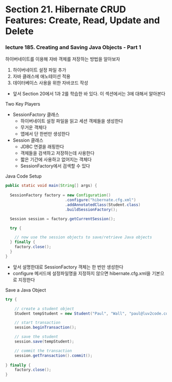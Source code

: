 # Section 21. Hibernate CRUD Features: Create, Read, Update and Delete

### lecture 185. Creating and Saving Java Objects - Part 1

하이버네이트를 이용해 자바 객체를 저장하는 방법을 알아보자
1. 하이버네이트 설정 파일 추가
2. 자바 클래스에 애노테이션 적용
3. 데이터베이스 사용을 위한 자바코드 작성
* 앞서 Section 20에서 1과 2를 학습한 바 있다. 이 섹션에서는 3에 대해서 알아본다

Two Key Players
* SessionFactory 클래스
  - 하이버네이트 설정 파일을 읽고 세션 객체들을 생성한다
  - 무거운 객체다
  - 앱에서 단 한번만 생성한다
* Session 클래스
  - JDBC 연결을 래핑한다
  - 객체들을 검색하고 저장하는데 사용한다
  - 짧은 기간에 사용하고 없어지는 객체다
  - SessionFactory에서 검색할 수 있다

Java Code Setup
```java
public static void main(String[] args) {
  
  SessionFactory factory = new Configuration()
                          .configure("hibernate.cfg.xml")
                          .addAnnotatedClass(Student.class)
                          .buildSessionFactory();

  Session session = factory.getCurrentSession();

  try {

    // now use the session objects to save/retrieve Java objects
  } finally {
    factory.close();
  }
}
```
* 앞서 설명한대로 SessionFactory 객체는 한 번만 생성한다
* configure 메서드에 설정파일명을 지정하지 않으면 hibernate.cfg.xml을 기본으로 지정한다

Save a Java Object
```java
try {

    // create a student object
    Student tempStudent = new Student("Paul", "Wall", "paul@luv2code.com");

    // start transaction
    session.beginTransaction();

    // save the student
    session.save(tempStudent);

    // commit the transaction
    session.getTransaction().commit();
    
} finally {
    factory.close();
}
```